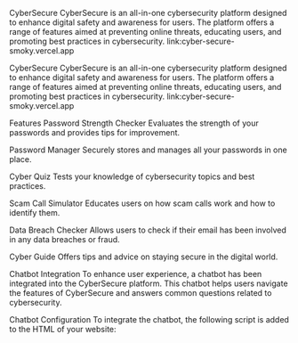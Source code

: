 CyberSecure
CyberSecure is an all-in-one cybersecurity platform designed to enhance digital safety and awareness for users. The platform offers a range of features aimed at preventing online threats, educating users, and promoting best practices in cybersecurity. link:cyber-secure-smoky.vercel.app

CyberSecure CyberSecure is an all-in-one cybersecurity platform designed to enhance digital safety and awareness for users. The platform offers a range of features aimed at preventing online threats, educating users, and promoting best practices in cybersecurity. link:cyber-secure-smoky.vercel.app

Features Password Strength Checker Evaluates the strength of your passwords and provides tips for improvement.

Password Manager Securely stores and manages all your passwords in one place.

Cyber Quiz Tests your knowledge of cybersecurity topics and best practices.

Scam Call Simulator Educates users on how scam calls work and how to identify them.

Data Breach Checker Allows users to check if their email has been involved in any data breaches or fraud.

Cyber Guide Offers tips and advice on staying secure in the digital world.

Chatbot Integration To enhance user experience, a chatbot has been integrated into the CyberSecure platform. This chatbot helps users navigate the features of CyberSecure and answers common questions related to cybersecurity.

Chatbot Configuration To integrate the chatbot, the following script is added to the HTML of your website:

<script> window.embeddedChatbotConfig = { chatbotId: "Q5MFftmLt0B5AugTVMOkG",// your chatbot id domain: "www.chatbase.co"// your domain } </script> <script src="https://www.chatbase.co/embed.min.js" chatbotId="Q5MFftmLt0B5AugTVMOkG" domain="www.chatbase.co" defer> </script>
